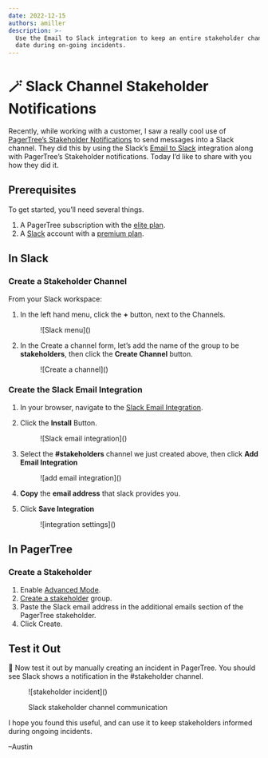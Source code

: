 ```yaml
---
date: 2022-12-15
authors: amiller
description: >-
  Use the Email to Slack integration to keep an entire stakeholder channel up to
  date during on-going incidents.
---
```


# 🪄 Slack Channel Stakeholder Notifications

Recently, while working with a customer, I saw a really cool use of [PagerTree’s Stakeholder Notifications](https://docs.pagertree.com/knowledge-base/stakeholders) to send messages into a Slack channel. They did this by using the Slack’s [Email to Slack](https://pagertree.slack.com/apps/A0F81496D-email) integration along with PagerTree’s Stakeholder notifications. Today I’d like to share with you how they did it.

<!-- truncate -->

## Prerequisites <a href="#prerequisites" id="prerequisites"></a>

To get started, you’ll need several things.

1. A PagerTree subscription with the [elite plan](https://pagertree.com/pricing/?utm\_source=blog\&utm\_medium=link\&utm\_campaign=slack\_channel\_stakeholder\_notifications).
2. A [Slack](https://slack.com/) account with a [premium plan](https://slack.com/pricing).

## In Slack <a href="#create-a-stakeholder-channel" id="create-a-stakeholder-channel"></a>

### Create a Stakeholder Channel <a href="#create-a-stakeholder-channel" id="create-a-stakeholder-channel"></a>

From your Slack workspace:

1.  In the left hand menu, click the **+** button, next to the Channels.

    <figure>![Slack menu](<https://pagertree.com/assets/img/posts/2019/05/07/slack-add-a-channel.png>)<figcaption></figcaption></figure>
2.  In the Create a channel form, let’s add the name of the group to be **stakeholders**, then click the **Create Channel** button.

    <figure>![Create a channel](<https://pagertree.com/assets/img/posts/2019/05/07/create-a-stakeholder-channel.png>)<figcaption></figcaption></figure>

### Create the Slack Email Integration <a href="#create-the-slack-email-integration" id="create-the-slack-email-integration"></a>

1. In your browser, navigate to the [Slack Email Integration](https://pagertree.slack.com/apps/A0F81496D-email).
2.  Click the **Install** Button.

    <figure>![Slack email integration](<https://pagertree.com/assets/img/posts/2019/05/07/install-slack-email-integration.png>)<figcaption></figcaption></figure>
3.  Select the **#stakeholders** channel we just created above, then click **Add Email Integration**

    <figure>![add email integration](<https://pagertree.com/assets/img/posts/2019/05/07/configure-email-integration.png>)<figcaption></figcaption></figure>
4. **Copy** the **email address** that slack provides you.
5.  Click **Save Integration**

    <figure>![integration settings](<https://pagertree.com/assets/img/posts/2019/05/07/copy-slack-email.png>)<figcaption></figcaption></figure>

## In PagerTree

### Create a Stakeholder

1. Enable [Advanced Mode](https://docs.pagertree.com/knowledge-base/users#advanced-mode).
2. [Create a stakeholder](https://app.pagertree.com/stakeholders/new) group.
3. Paste the Slack email address in the additional emails section of the PagerTree stakeholder.
4. Click Create.

## Test it Out

🚀 Now test it out by manually creating an incident in PagerTree. You should see Slack shows a notification in the #stakeholder channel.

<figure>![stakeholder incident](<https://pagertree.com/assets/img/posts/2019/05/07/slack-stakeholder-communication.png>)<figcaption><p>Slack stakeholder channel communication</p></figcaption></figure>

I hope you found this useful, and can use it to keep stakeholders informed during ongoing incidents.

–Austin

